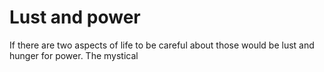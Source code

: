Lust and power
===========

If there are two aspects of life to be careful about those would be lust and hunger for power. The mystical 